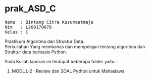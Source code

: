 # prak_ASD_C
<pre>
Nama  : Bintang Citra Kusumaatmaja
Nim   : L200170078
Kelas : C
</pre>

Praktikum Algoritma dan Struktur Data.<br>
Perkuliahan Yang membahas dan mempelajari tentang algoritma dan Struktur data berbasis Python.<br>

Pada Kuliah laporan ini terdapat beberapa folder yaitu :<br>
<ol>
  <li>MODUL-2 : Review dan SOAL Python untuk Mahasiswa</li>
</ol> 

